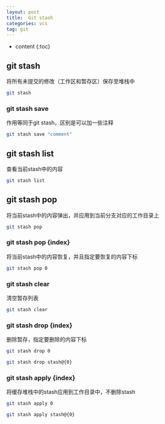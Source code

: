 ```yaml
---
layout: post
title:  Git stash
categories: vcs
tag: git
---
```



* content
{:toc}


## git stash

将所有未提交的修改（工作区和暂存区）保存至堆栈中
```sh
git stash
```

### git stash save

作用等同于git stash，区别是可以加一些注释
```sh
git stash save "comment"
```

## git stash list

查看当前stash中的内容
```sh
git stash list
```

## git stash pop

将当前stash中的内容弹出，并应用到当前分支对应的工作目录上
```sh
git stash pop
```

### git stash pop {index}

将当前stash中的内容恢复，并且指定要恢复的内容下标
```sh
git stash pop 0
```

### git stash clear

清空暂存列表
```sh
git stash clear
```

### git stash drop {index}

删除暂存，指定要删除的内容下标
```sh
git stash drop 0
```

```sh
git stash drop stash@{0}
```

### git stash apply {index}

将缓存堆栈中的stash应用到工作目录中，不删除stash
```sh
git stash apply 0
```

```sh
git stash apply stash@{0}
```
